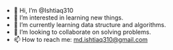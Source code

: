 - 👋 Hi, I’m @Ishtiaq310
- 👀 I’m interested in learning new things.
- 🌱 I’m currently learning data structure and algorithms.
- 💞️ I’m looking to collaborate on solving problems.
- 📫 How to reach me: md.ishtiaq310@gmail.com

<!---
Ishtiaq310/Ishtiaq310 is a ✨ special ✨ repository because its `README.md` (this file) appears on your GitHub profile.
You can click the Preview link to take a look at your changes.
--->
